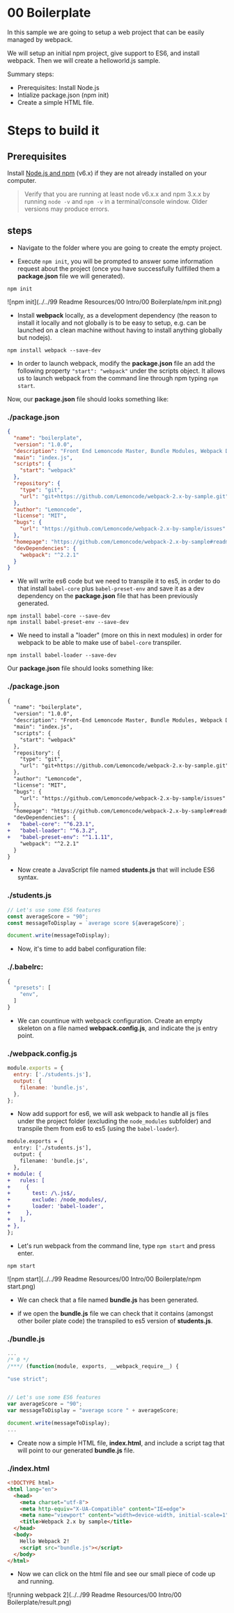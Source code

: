 # 00 Boilerplate

In this sample we are going to setup a web project that can be easily managed
by webpack.

We will setup an initial npm project, give support to ES6, and install webpack.
Then we will create a helloworld.js sample.

Summary steps:
 - Prerequisites: Install Node.js
 - Intialize package.json (npm init)
 - Create a simple HTML file.


# Steps to build it

## Prerequisites

Install [Node.js and npm](https://nodejs.org/en/) (v6.x) if they are not already installed on your computer.

> Verify that you are running at least node v6.x.x and npm 3.x.x by running `node -v` and `npm -v` in a terminal/console window. Older versions may produce errors.

## steps

- Navigate to the folder where you are going to create the empty project.

- Execute `npm init`, you will be prompted to answer some information request
about the project (once you have successfully fullfilled them a **package.json**
file we will generated).

```
npm init
```

![npm init](../../99 Readme Resources/00 Intro/00 Boilerplate/npm init.png)

- Install **webpack** locally, as a development dependency (the reason to install it locally and not globally is to be easy to setup, e.g. can be launched on a clean machine without having to install anything globally but nodejs).

```
npm install webpack --save-dev
```

- In order to launch webpack, modify the **package.json** file an add the following property `"start": "webpack"` under the scripts object. It allows us to launch webpack from the command line through npm typing `npm start`.

 Now, our **package.json** file should looks something like:

### ./package.json
```json
{
  "name": "boilerplate",
  "version": "1.0.0",
  "description": "Front End Lemoncode Master, Bundle Modules, Webpack Demo 00 Boilerplate",
  "main": "index.js",
  "scripts": {
    "start": "webpack"
  },
  "repository": {
    "type": "git",
    "url": "git+https://github.com/Lemoncode/webpack-2.x-by-sample.git"
  },
  "author": "Lemoncode",
  "license": "MIT",
  "bugs": {
    "url": "https://github.com/Lemoncode/webpack-2.x-by-sample/issues"
  },
  "homepage": "https://github.com/Lemoncode/webpack-2.x-by-sample#readme",
  "devDependencies": {
    "webpack": "^2.2.1"
  }
}

```

- We will write es6 code but we need to transpile it to es5, in order to do
that install `babel-core` plus `babel-preset-env` and save it as a dev dependency on the **package.json** file that has been previously generated.

```
npm install babel-core --save-dev
npm install babel-preset-env --save-dev
```

- We need to install a "loader" (more on this in next modules) in order for
webpack to be able to make use of `babel-core` transpiler.

```
npm install babel-loader --save-dev
```

Our **package.json** file should looks something like:

### ./package.json
```diff
{
  "name": "boilerplate",
  "version": "1.0.0",
  "description": "Front-End Lemoncode Master, Bundle Modules, Webpack Demo 00 Boilerplate",
  "main": "index.js",
  "scripts": {
    "start": "webpack"
  },
  "repository": {
    "type": "git",
    "url": "git+https://github.com/Lemoncode/webpack-2.x-by-sample.git"
  },
  "author": "Lemoncode",
  "license": "MIT",
  "bugs": {
    "url": "https://github.com/Lemoncode/webpack-2.x-by-sample/issues"
  },
  "homepage": "https://github.com/Lemoncode/webpack-2.x-by-sample#readme",
  "devDependencies": {
+   "babel-core": "^6.23.1",
+   "babel-loader": "^6.3.2",
+   "babel-preset-env": "^1.1.11",
    "webpack": "^2.2.1"
  }
}

```

- Now create a JavaScript file named **students.js** that will include ES6 syntax.

### ./students.js
```javascript
// Let's use some ES6 features
const averageScore = "90";
const messageToDisplay = `average score ${averageScore}`;

document.write(messageToDisplay);
```

- Now, it's time to add babel configuration file:

### ./.babelrc:
```javascript
{
  "presets": [
    "env",
  ]
}
```

- We can countinue with webpack configuration. Create an empty skeleton on a file named **webpack.config.js**, and indicate the js entry point.

### ./webpack.config.js
```javascript
module.exports = {
  entry: ['./students.js'],
  output: {
    filename: 'bundle.js',
  },
};

```

- Now add support for es6, we will ask webpack to handle all js files under the project folder (excluding the `node_modules` subfolder) and transpile them from es6 to es5 (using the `babel-loader`).

```diff
module.exports = {
  entry: ['./students.js'],
  output: {
    filename: 'bundle.js',
  },
+ module: {
+   rules: [
+     {
+       test: /\.js$/,
+       exclude: /node_modules/,
+       loader: 'babel-loader',
+     },
+   ],
+ },
};
```

- Let's run webpack from the command line, type `npm start` and press enter.

```
npm start
```

![npm start](../../99 Readme Resources/00 Intro/00 Boilerplate/npm start.png)

- We can check that a file named **bundle.js** has been generated.

- if we open the **bundle.js** file we can check that it contains (amongst other boiler plate code) the transpiled to es5 version of **students.js**.

### ./bundle.js
```javascript
...
/* 0 */
/***/ (function(module, exports, __webpack_require__) {

"use strict";


// Let's use some ES6 features
var averageScore = "90";
var messageToDisplay = "average score " + averageScore;

document.write(messageToDisplay);
...
```

- Create now a simple HTML file, **index.html**, and include a script tag that will point to our generated **bundle.js** file.

### ./index.html
```html
<!DOCTYPE html>
<html lang="en">
  <head>
    <meta charset="utf-8">
    <meta http-equiv="X-UA-Compatible" content="IE=edge">
    <meta name="viewport" content="width=device-width, initial-scale=1">
    <title>Webpack 2.x by sample</title>
  </head>
  <body>
    Hello Webpack 2!
    <script src="bundle.js"></script>
  </body>
</html>

```
- Now we can click on the html file and see our small piece of code up and running.

![running webpack 2](../../99 Readme Resources/00 Intro/00 Boilerplate/result.png)
